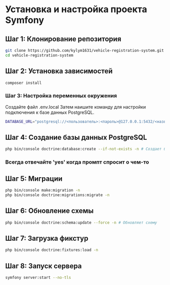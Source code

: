 # Установка и настройка проекта Symfony

## Шаг 1: Клонирование репозитория
```bash
git clone https://github.com/kylym1631/vehicle-registration-system.git
cd vehicle-registration-system
```
## Шаг 2: Установка зависимостей
```bash
composer install
```
### Шаг 3: Настройка переменных окружения
Создайте файл .env.local Затем наишите команду для настройки подключения к базе данных PostgreSQL.

```bash
DATABASE_URL="postgresql://<пользователь>:<пароль>@127.0.0.1:5432/<название_базы_данных>?serverVersion=15&charset=utf8"
```
## Шаг 4: Создание базы данных PostgreSQL
```bash
php bin/console doctrine:database:create --if-not-exists -n # Создает базу данных, если она не существует
```
### Всегда отвечайте 'yes' когда промпт спросит о чем-то

## Шаг 5: Миграции
```bash
php bin/console make:migration -n
php bin/console doctrine:migrations:migrate -n
```
## Шаг 6: Обновление схемы
```bash
php bin/console doctrine:schema:update --force -n # Обновляет схему
```
## Шаг 7: Загрузка фикстур
```bash
php bin/console doctrine:fixtures:load -n
```
## Шаг 8: Запуск сервера
```bash
symfony server:start --no-tls
```
